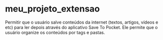# meu_projeto_extensao
Permitir que o usuário salve conteúdos da internet (textos, artigos, vídeos e etc) para ler depois através do aplicativo Save To Pocket. Ele permite que o usuário organize os conteúdos por tags e pastas.
